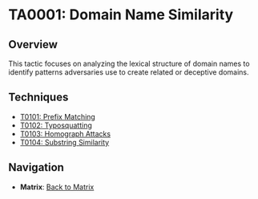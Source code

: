 # TA0001: Domain Name Similarity

## Overview
This tactic focuses on analyzing the lexical structure of domain names to identify patterns adversaries use to create related or deceptive domains.

## Techniques
- [T0101: Prefix Matching](../../techniques/T0101.md)
- [T0102: Typosquatting](../../techniques/T0102.md)
- [T0103: Homograph Attacks](../../techniques/T0103.md)
- [T0104: Substring Similarity](../../techniques/T0104.md)

## Navigation
- **Matrix**: [Back to Matrix](../../matrix.md)

